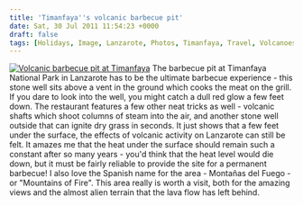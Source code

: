 ```yaml
---
title: 'Timanfaya''s volcanic barbecue pit'
date: Sat, 30 Jul 2011 11:54:23 +0000
draft: false
tags: [Holidays, Image, Lanzarote, Photos, Timanfaya, Travel, Volcanoes]
---
```


[![Volcanic barbecue pit at Timanfaya](http://gerard.interwebworld.co.uk/files/2011/07/timanfaya-barbecue.jpg)](http://gerard.interwebworld.co.uk/files/2011/07/timanfaya-barbecue.jpg) The barbecue pit at Timanfaya National Park in Lanzarote has to be the ultimate barbecue experience - this stone well sits above a vent in the ground which cooks the meat on the grill. If you dare to look into the well, you might catch a dull red glow a few feet down. The restaurant features a few other neat tricks as well - volcanic shafts which shoot columns of steam into the air, and another stone well outside that can ignite dry grass in seconds. It just shows that a few feet under the surface, the effects of volcanic activity on Lanzarote can still be felt. It amazes me that the heat under the surface should remain such a constant after so many years - you'd think that the heat level would die down, but it must be fairly reliable to provide the site for a permanent barbecue! I also love the Spanish name for the area - Montañas del Fuego - or "Mountains of Fire". This area really is worth a visit, both for the amazing views and the almost alien terrain that the lava flow has left behind.